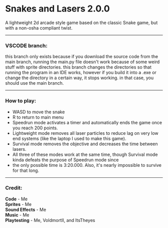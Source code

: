 # Snakes and Lasers 2.0.0
A lightweight 2d arcade style game based on the classic Snake game, but with a non-osha compliant twist.

---

### VSCODE branch:
this branch only exists because if you download the source code from the main branch, running the main.py file doesn't work because of some weird stuff with sprite directories. this branch changes the directories so that running the program in an IDE works, however if you build it into a .exe or change the directory in a certain way, it stops working. in that case, you should use the main branch.

---

### How to play:   
 - WASD to move the snake   
 - R to return to main menu   
 - Speedrun mode activates a timer and automatically ends the game once you reach 200 points.   
 - Lightweight mode removes all laser particles to reduce lag on very low end systems (like the laptop I used to make this game).   
 - Survival mode removes the objective and decreases the time between lasers.   
 - All three of these modes work at the same time, though Survival mode kinda defeats the purpose of Speedrun mode since 
 - the only possible time is 3:20.000. Also, it's nearly impossible to survive for that long.   

---

### Credit:   
**Code** - Me   
**Sprites** - Me   
**Sound Effects** - Me   
**Music** - Me   
**Playtesting** - Me, VoldmortII, and ItsTheyes   
